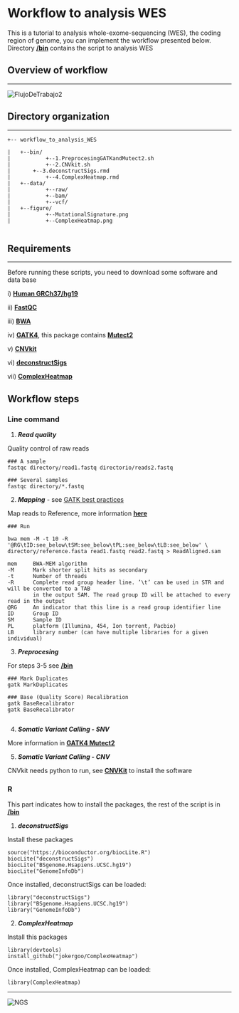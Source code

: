 # **Workflow to analysis WES**

This is a tutorial to analysis whole-exome-sequencing (WES), the coding region of genome, you can implement the workflow presented below. Directory [**/bin**](https://github.com/Martinez-Gregorio-Hector/workflow_to_analysis_WES/tree/master/bin) contains the script to analysis WES

## Overview of workflow
---

![FlujoDeTrabajo2](https://user-images.githubusercontent.com/53798505/63644484-9ef5dc00-c6af-11e9-9f0d-935508b21613.png)



## Directory organization
---

```
+-- workflow_to_analysis_WES

|	+--bin/
|	        +--1.PreprocesingGATKandMutect2.sh
|	        +--2.CNVkit.sh
| 		+--3.deconstructSigs.rmd
|	        +--4.ComplexHeatmap.rmd
|	+--data/
|	        +--raw/
|	        +--bam/
|	        +--vcf/
|	+--figure/
|	        +--MutationalSignature.png
|	        +--ComplexHeatmap.png


```


## Requirements
---
Before running these scripts, you need to download some software and data base


  i) [**Human GRCh37/hg19**](http://hgdownload.cse.ucsc.edu/downloads.html#human)
  
  ii) [**FastQC**](https://github.com/s-andrews/FastQC) 
  
  iii) [**BWA**](https://github.com/lh3/bwa)
  
  iv) [**GATK4**](https://github.com/broadinstitute/gatk#running), this package contains [**Mutect2**](https://www.nature.com/articles/nbt.2514)
  
  v) [**CNVkit**](https://github.com/etal/cnvkit)
  
  vi) [**deconstructSigs**](https://github.com/raerose01/deconstructSigs)
  
  vii) [**ComplexHeatmap**](https://github.com/jokergoo/ComplexHeatmap)



Workflow steps
---

  ### Line command 

  1. **_Read quality_**

Quality control of raw reads

```
### A sample
fastqc directory/read1.fastq directorio/reads2.fastq

### Several samples
fastqc directory/*.fastq

``` 

  2. **_Mapping_** - see [GATK best practices](https://software.broadinstitute.org/gatk/best-practices/about)

Map reads to Reference, more information [**here**](https://gatkforums.broadinstitute.org/gatk/discussion/4805/how-to-use-bwa-mem-for-paired-end-illumina-reads)

```
### Run

bwa mem -M -t 10 -R '@RG\tID:see_below\tSM:see_below\tPL:see_below\tLB:see_below' \
directory/reference.fasta read1.fastq read2.fastq > ReadAligned.sam

mem     BWA-MEM algorithm
-M      Mark shorter split hits as secondary
-t      Number of threads
-R      Complete read group header line. ’\t’ can be used in STR and will be converted to a TAB 
        in the output SAM. The read group ID will be attached to every read in the output
@RG     An indicator that this line is a read group identifier line
ID      Group ID
SM      Sample ID
PL      platform (Illumina, 454, Ion torrent, Pacbio)
LB      library number (can have multiple libraries for a given individual)
``` 

  3. **_Preprocesing_**
  
For steps 3-5 see [**/bin**](https://github.com/Martinez-Gregorio-Hector/workflow_to_analysis_WES/tree/master/bin)
 ```
### Mark Duplicates
gatk MarkDuplicates

### Base (Quality Score) Recalibration
 gatk BaseRecalibrator
 gatk BaseRecalibrator


``` 
  
  4. **_Somatic Variant Calling - SNV_**
  
More information in [**GATK4 Mutect2**](https://gatkforums.broadinstitute.org/gatk/discussion/11136/how-to-call-somatic-mutations-using-gatk4-mutect2-deprecated)
  
  
  5. **_Somatic Variant Calling - CNV_**
  
 CNVkit needs python to run, see [**CNVKit**](https://github.com/etal/cnvkit) to install the software
  


   ### R
 
 This part indicates how to install the packages, the rest of the script is in [**/bin**](https://github.com/Martinez-Gregorio-Hector/workflow_to_analysis_WES/tree/master/bin)
 
  1. **_deconstructSigs_**
  
  Install these packages 
```
source("https://bioconductor.org/biocLite.R")
biocLite("deconstructSigs")
biocLite("BSgenome.Hsapiens.UCSC.hg19")
biocLite("GenomeInfoDb")

``` 
Once installed, deconstructSigs can be loaded:

```
library("deconstructSigs")
library("BSgenome.Hsapiens.UCSC.hg19")
library("GenomeInfoDb")

``` 


  2. **_ComplexHeatmap_**
  
Install this packages 
```
library(devtools)
install_github("jokergoo/ComplexHeatmap")

``` 
Once installed, ComplexHeatmap can be loaded:

```
library(ComplexHeatmap)

``` 

---
![NGS](https://user-images.githubusercontent.com/53798505/63645404-403a5d80-c6c3-11e9-83fb-8c6dfbb2698c.png)
